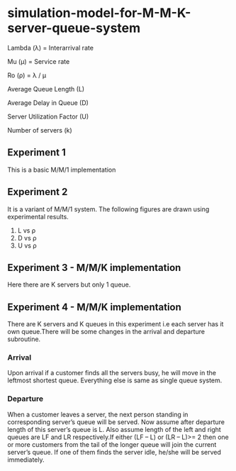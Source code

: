 # simulation-model-for-M-M-K-server-queue-system

Lambda (λ) = Interarrival rate

Mu (μ) = Service rate

Ro (ρ) = λ / μ

Average Queue Length (L)

Average Delay in Queue (D)

Server Utilization Factor (U)

Number of servers (k)

## Experiment 1
This is a basic M/M/1 implementation

## Experiment 2
It is a variant of M/M/1 system. The following figures are drawn using experimental
results.
1. L vs ρ
2. D vs ρ
3. U vs ρ

## Experiment 3 - M/M/K implementation
Here there are K servers but only 1 queue.

## Experiment 4 - M/M/K implementation
There are K servers and K queues in this experiment i.e each server has it own queue.There will be some changes in the arrival and departure subroutine.

### Arrival
Upon arrival if a customer finds all the servers busy, he will move in the leftmost shortest queue. Everything else is same as single queue system.

### Departure
When a customer leaves a server, the next person standing in corresponding server’s queue will be served. Now assume after departure length of this server’s
queue is L. Also assume length of the left and right queues are LF and LR respectively.If either (LF – L) or (LR – L)>= 2 then one or more customers from the tail of the longer queue will join the current server’s queue. If one of them finds the server idle, he/she will be served immediately.
